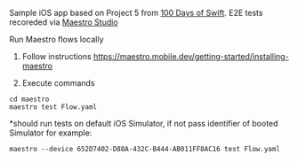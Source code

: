 Sample iOS app based on Project 5 from  [100 Days of Swift](https://www.hackingwithswift.com/100). E2E tests recoreded via [Maestro Studio](https://maestro.mobile.dev/getting-started/maestro-studio)


Run Maestro flows locally

1. Follow instructions https://maestro.mobile.dev/getting-started/installing-maestro

2. Execute commands
```
cd maestro
maestro test Flow.yaml
```

*should run tests on default iOS Simulator, if not pass identifier of booted Simulator for example:
```
maestro --device 652D7402-D88A-432C-B444-AB011FF8AC16 test Flow.yaml
```

